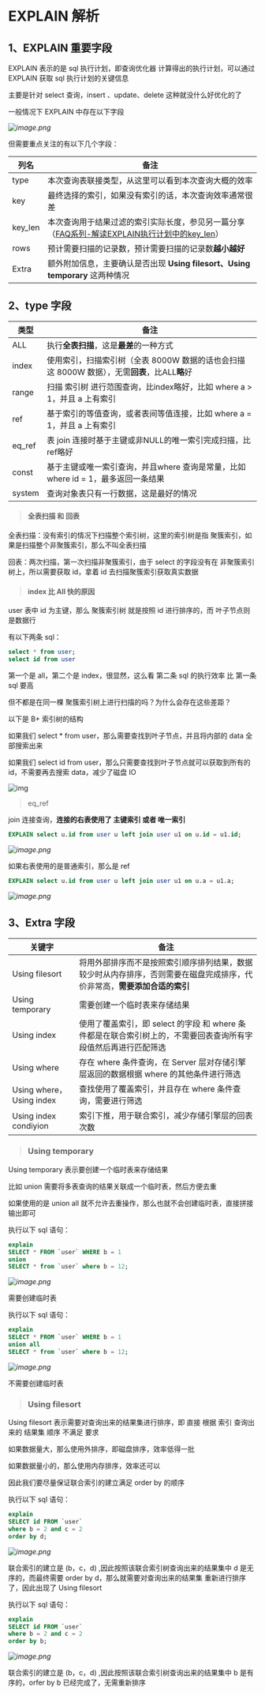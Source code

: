 # EXPLAIN 解析



## 1、EXPLAIN 重要字段

EXPLAIN 表示的是 sql 执行计划，即查询优化器 计算得出的执行计划，可以通过 EXPLAIN 获取 sql 执行计划的关键信息

主要是针对 select 查询，insert 、update、delete 这种就没什么好优化的了



一般情况下 EXPLAIN 中存在以下字段

*![image.png](https://pic.leetcode-cn.com/1603687617-FNvioe-image.png)*

但需要重点关注的有以下几个字段：

| 列名    | 备注                                                         |
| ------- | ------------------------------------------------------------ |
| type    | 本次查询表联接类型，从这里可以看到本次查询大概的效率         |
| key     | 最终选择的索引，如果没有索引的话，本次查询效率通常很差       |
| key_len | 本次查询用于结果过滤的索引实际长度，参见另一篇分享（[FAQ系列-解读EXPLAIN执行计划中的key_len](http://imysql.com/2015/10/20/mysql-faq-key-len-in-explain.shtml)） |
| rows    | 预计需要扫描的记录数，预计需要扫描的记录数**越小越好**       |
| Extra   | 额外附加信息，主要确认是否出现 **Using filesort、Using temporary** 这两种情况 |



## 2、type 字段

| 类型   | 备注                                                         |
| ------ | ------------------------------------------------------------ |
| ALL    | 执行**全表扫描**，这是**最差**的一种方式                     |
| index  | 使用索引，扫描索引树（全表 8000W 数据的话也会扫描这 8000W 数据），无需**回表**，比ALL**略**好 |
| range  | 扫描 索引树 进行范围查询，比index略好，比如 where a > 1，并且 a 上有索引 |
| ref    | 基于索引的等值查询，或者表间等值连接，比如 where a = 1，并且 a 上有索引 |
| eq_ref | 表 join 连接时基于主键或非NULL的唯一索引完成扫描，比ref略好  |
| const  | 基于主键或唯一索引查询，并且where 查询是常量，比如 where id = 1，最多返回一条结果 |
| system | 查询对象表只有一行数据，这是最好的情况                       |



> #### 全表扫描 和 回表

全表扫描：没有索引的情况下扫描整个索引树，这里的索引树是指 聚簇索引，如果是扫描整个非聚簇索引，那么不叫全表扫描

回表：两次扫描，第一次扫描非聚簇索引，由于 select 的字段没有在 非聚簇索引树上，所以需要获取 id，拿着 id 去扫描聚簇索引获取真实数据



> #### index 比 All 快的原因

user 表中 id 为主键，那么 聚簇索引树 就是按照 id 进行排序的，而 叶子节点则是数据行

有以下两条 sql：

```sql
select * from user;
select id from user
```

第一个是 all，第二个是 index，很显然，这么看 第二条 sql 的执行效率 比 第一条 sql 要高

但不都是在同一棵 聚簇索引树上进行扫描的吗？为什么会存在这些差距？

以下是 B+ 索引树的结构

如果我们 select * from user，那么需要查找到叶子节点，并且将内部的 data 全部搜索出来

如果我们 select id from user，那么只需要查找到叶子节点就可以获取到所有的 id，不需要再去搜索 data，减少了磁盘 IO

![img](http://cdn.17coding.info/WeChat%20Screenshot_20190621220003.png)



> eq_ref

join 连接查询，**连接的右表使用了 主键索引 或者 唯一索引**

```sql
EXPLAIN select u.id from user u left join user u1 on u.id = u1.id;
```

*![image.png](https://pic.leetcode-cn.com/1604488890-qxOZlW-image.png)*



如果右表使用的是普通索引，那么是 ref

```sql
EXPLAIN select u.id from user u left join user u1 on u.a = u1.a;
```

*![image.png](https://pic.leetcode-cn.com/1604489021-Exwsot-image.png)*





## 3、Extra 字段



| 关键字                   | 备注                                                         |
| ------------------------ | ------------------------------------------------------------ |
| Using filesort           | 将用外部排序而不是按照索引顺序排列结果，数据较少时从内存排序，否则需要在磁盘完成排序，代价非常高，**需要添加合适的索引** |
| Using temporary          | 需要创建一个临时表来存储结果                                 |
| Using index              | 使用了覆盖索引，即 select 的字段 和 where 条件都是在联合索引树上的，不需要回表查询所有字段值然后再进行匹配筛选 |
| Using where              | 存在 where 条件查询，在 Server 层对存储引擎层返回的数据根据 where 的其他条件进行筛选 |
| Using where，Using index | 查找使用了覆盖索引，并且存在 where 条件查询，需要进行筛选    |
| Using index condiyion    | 索引下推，用于联合索引，减少存储引擎层的回表次数             |





> ### Using temporary

Using temporary 表示要创建一个临时表来存储结果

比如 union 需要将多表查询的结果关联成一个临时表，然后方便去重

如果使用的是 union all 就不允许去重操作，那么也就不会创建临时表，直接拼接输出即可



执行以下 sql 语句：

```sql
explain 
SELECT * FROM `user` WHERE b = 1 
union 
SELECT * from `user` where b = 12;
```

*![image.png](https://pic.leetcode-cn.com/1603866098-TiCUJW-image.png)*

需要创建临时表



执行以下 sql 语句：

```sql
explain 
SELECT * FROM `user` WHERE b = 1 
union all 
SELECT * from `user` where b = 12;
```

*![image.png](https://pic.leetcode-cn.com/1603866205-qCRaIe-image.png)*

不需要创建临时表





> ### Using filesort

Using filesort 表示需要对查询出来的结果集进行排序，即 直接 根据 索引 查询出来的 结果集 顺序 不满足 要求

如果数据量大，那么使用外排序，即磁盘排序，效率低得一批

如果数据量小的，那么使用内存排序，效率还可以

因此我们要尽量保证联合索引的建立满足 order by 的顺序



执行以下 sql 语句：

```sql
explain 
SELECT id FROM `user` 
where b = 2 and c = 2 
order by d; 
```

*![image.png](https://pic.leetcode-cn.com/1603690290-GrYbdw-image.png)*

联合索引的建立是 (b，c，d) ,因此按照该联合索引树查询出来的结果集中 d 是无序的，而最终需要 order by d，那么就需要对查询出来的结果集 重新进行排序了，因此出现了 Using filesort



执行以下 sql 语句：

```sql
explain 
SELECT id FROM `user` 
where b = 2 and c = 2 
order by b; 
```

*![image.png](https://pic.leetcode-cn.com/1603690221-EODPDL-image.png)*

联合索引的建立是 (b，c，d) ,因此按照该联合索引树查询出来的结果集中 b 是有序的，orfer by b 已经完成了，无需重新排序